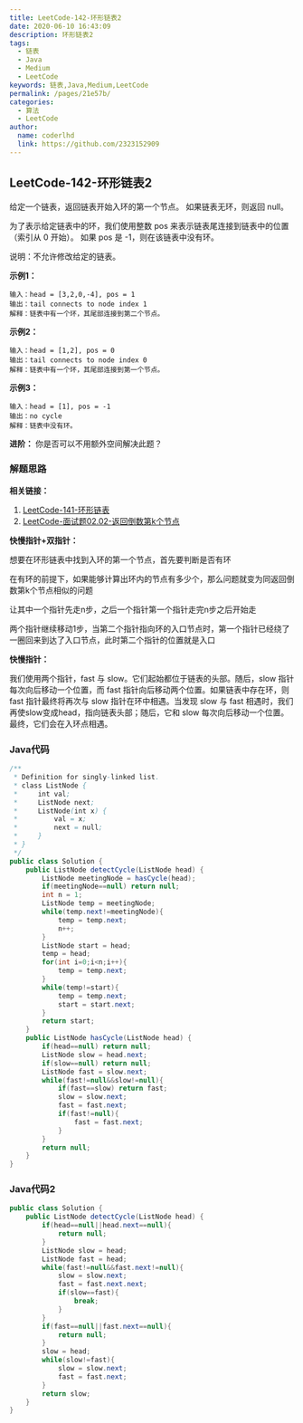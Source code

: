 ```yaml
---
title: LeetCode-142-环形链表2
date: 2020-06-10 16:43:09
description: 环形链表2
tags: 
  - 链表
  - Java
  - Medium
  - LeetCode
keywords: 链表,Java,Medium,LeetCode
permalink: /pages/21e57b/
categories: 
  - 算法
  - LeetCode
author: 
  name: coderlhd
  link: https://github.com/2323152909
---
```


## LeetCode-142-环形链表2

给定一个链表，返回链表开始入环的第一个节点。 如果链表无环，则返回 null。

为了表示给定链表中的环，我们使用整数 pos 来表示链表尾连接到链表中的位置（索引从 0 开始）。 如果 pos 是 -1，则在该链表中没有环。

说明：不允许修改给定的链表。

 <!--more-->

**示例1：**

```
输入：head = [3,2,0,-4], pos = 1
输出：tail connects to node index 1
解释：链表中有一个环，其尾部连接到第二个节点。
```

**示例2：**

```
输入：head = [1,2], pos = 0
输出：tail connects to node index 0
解释：链表中有一个环，其尾部连接到第一个节点。
```

**示例3：**

```
输入：head = [1], pos = -1
输出：no cycle
解释：链表中没有环。
```

**进阶：**
你是否可以不用额外空间解决此题？

### 解题思路

**相关链接：**

1. [LeetCode-141-环形链表]([https://cloud.coderlhd.cn/coderlhd-book/pages/3fd3f6/](https://cloud.coderlhd.cn/coderlhd-book/pages/edad8f/#leetcode-141-%E7%8E%AF%E5%BD%A2%E9%93%BE%E8%A1%A8))
2. [LeetCode-面试题02.02-返回倒数第k个节点]([https://cloud.coderlhd.cn/coderlhd-book/pages/ee0279/](https://cloud.coderlhd.cn/coderlhd-book/pages/7899ff/#leetcode-%E9%9D%A2%E8%AF%95%E9%A2%9802-02-%E8%BF%94%E5%9B%9E%E5%80%92%E6%95%B0%E7%AC%ACk%E4%B8%AA%E8%8A%82%E7%82%B9))

**快慢指针+双指针：**

想要在环形链表中找到入环的第一个节点，首先要判断是否有环

在有环的前提下，如果能够计算出环内的节点有多少个，那么问题就变为同返回倒数第k个节点相似的问题

让其中一个指针先走n步，之后一个指针第一个指针走完n步之后开始走

两个指针继续移动1步，当第二个指针指向环的入口节点时，第一个指针已经绕了一圈回来到达了入口节点，此时第二个指针的位置就是入口

**快慢指针：**

我们使用两个指针，fast 与 slow。它们起始都位于链表的头部。随后，slow 指针每次向后移动一个位置，而 fast 指针向后移动两个位置。如果链表中存在环，则 fast 指针最终将再次与 slow 指针在环中相遇。当发现 slow 与 fast 相遇时，我们再使slow变成head，指向链表头部；随后，它和 slow 每次向后移动一个位置。最终，它们会在入环点相遇。

### Java代码

```java
/**
 * Definition for singly-linked list.
 * class ListNode {
 *     int val;
 *     ListNode next;
 *     ListNode(int x) {
 *         val = x;
 *         next = null;
 *     }
 * }
 */
public class Solution {
    public ListNode detectCycle(ListNode head) {
        ListNode meetingNode = hasCycle(head);
        if(meetingNode==null) return null;
        int n = 1;
        ListNode temp = meetingNode;
        while(temp.next!=meetingNode){
            temp = temp.next;
            n++;
        }
        ListNode start = head;
        temp = head;
        for(int i=0;i<n;i++){
            temp = temp.next;
        }
        while(temp!=start){
            temp = temp.next;
            start = start.next;
        }
        return start;
    }
    public ListNode hasCycle(ListNode head) {
        if(head==null) return null;
        ListNode slow = head.next;
        if(slow==null) return null;
        ListNode fast = slow.next;
        while(fast!=null&&slow!=null){
            if(fast==slow) return fast;
            slow = slow.next;
            fast = fast.next;
            if(fast!=null){
                fast = fast.next;
            }
        }
        return null;
    }
}
```

### Java代码2

```java
public class Solution {
    public ListNode detectCycle(ListNode head) {
        if(head==null||head.next==null){
            return null;
        }
        ListNode slow = head;
        ListNode fast = head;
        while(fast!=null&&fast.next!=null){
            slow = slow.next;
            fast = fast.next.next;
            if(slow==fast){
                break;
            }
        }
        if(fast==null||fast.next==null){
            return null;
        }
        slow = head;
        while(slow!=fast){
            slow = slow.next;
            fast = fast.next;
        }
        return slow;
    }
}
```
